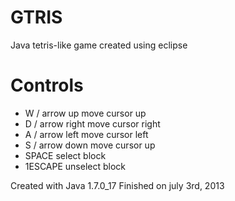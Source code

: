 # GTRIS

Java tetris-like game created using eclipse

# Controls
 
* W / arrow up		move cursor up
* D / arrow right		move cursor right
* A / arrow left		move cursor left
* S / arrow down		move cursor up
* SPACE					select block
* 1ESCAPE				unselect block
	
Created with Java 1.7.0_17
Finished on july 3rd, 2013
